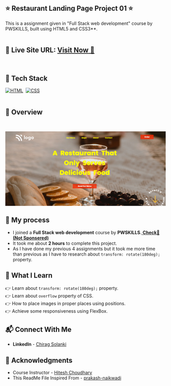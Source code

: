 ## ⭐ Restaurant Landing Page Project 01 ⭐

This is a assignment given in "Full Stack web development" course by PWSKILLS, built using HTML5 and CSS3**.
<br>
<br>

## 📌 **Live Site URL:** <a href="https://chiragsolanki.netlify.app/">**Visit Now** 🚀</a>

<br>

## 📌 Tech Stack

[![HTML](https://img.shields.io/badge/html5%20-%23E34F26.svg?&style=for-the-badge&logo=html5&logoColor=white)](https://github.com/prakash-naikwadi)&nbsp;
[![CSS](https://img.shields.io/badge/css3%20-%231572B6.svg?&style=for-the-badge&logo=css3&logoColor=white)](https://github.com/prakash-naikwadi)&nbsp;
<br>
<br>

## 📌 Overview

<br>

![Screenshot](./assets/Assignment1.png?raw=true "Template Screenshot")

## 📌 My process

- I joined a **Full Stack web development** course by **PWSKILLS**.<a href="https://pwskills.com/"> **Check🚀 (Not Sponsered)**</a>
- It took me about **2 hours** to complete this project.
- As I have done my previous 4 assignments but it took me more time than previous as I have to research about `transform: rotate(180deg);` property.

## 📌 What I Learn

👉 Learn about `transform: rotate(180deg);` property.  
👉 Learn about `overflow` property of CSS.  
👉 How to place images in proper places using positions.  
👉 Achieve some responsiveness using FlexBox.

## 📬 Connect With Me

- **LinkedIn** - [Chirag Solanki](https://www.linkedin.com/in/chiragagu6/)

## 📌 Acknowledgments

- Course Instructor - [Hitesh Choudhary](https://github.com/hiteshchoudhary)
- This ReadMe File Inspired From - [prakash-naikwadi](https://github.com/prakash-naikwadi/)
